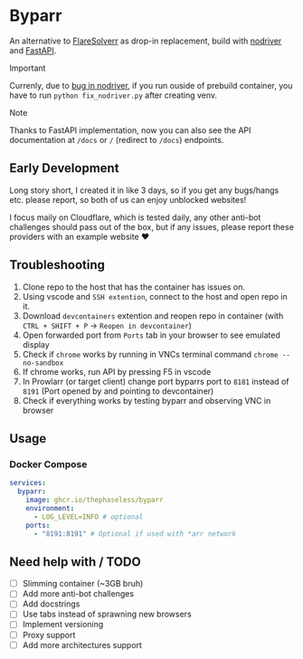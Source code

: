 # Byparr

An alternative to [FlareSolverr](https://github.com/FlareSolverr/FlareSolverr) as drop-in replacement, build with [nodriver](https://github.com/ultrafunkamsterdam/nodriver) and [FastAPI](https://fastapi.tiangolo.com).

> [!IMPORTANT]
> Currenly, due to [bug in nodriver](https://github.com/ultrafunkamsterdam/undetected-chromedriver/issues/1954), if you run ouside of prebuild container, you have to run `python fix_nodriver.py` after creating venv.

> [!NOTE]
> Thanks to FastAPI implementation, now you can also see the API documentation at `/docs` or `/` (redirect to `/docs`) endpoints.

## Early Development

Long story short, I created it in like 3 days, so if you get any bugs/hangs etc. please report, so both of us can enjoy unblocked websites!

I focus maily on Cloudflare, which is tested daily, any other anti-bot challenges should pass out of the box, but if any issues, please report these providers with an example website ❤️

## Troubleshooting
1. Clone repo to the host that has the container has issues on.
2. Using vscode and `SSH extention`, connect to the host and open repo in it.
3. Download `devcontainers` extention and reopen repo in container (with `CTRL + SHIFT + P` -> `Reopen in devcontainer`)
4. Open forwarded port from `Ports` tab in your browser to see emulated display 
5. Check if `chrome` works by running in VNCs terminal command `chrome --no-sandbox`
6. If chrome works, run API by pressing F5 in vscode
7. In Prowlarr (or target client) change port byparrs port to `8181` instead of `8191` (Port opened by and pointing to devcontainer)
8. Check if everything works by testing byparr and observing VNC in browser

## Usage

### Docker Compose

```yaml
services:
  byparr:
    image: ghcr.io/thephaseless/byparr
    environment:
      - LOG_LEVEL=INFO # optional
    ports:
      - "8191:8191" # Optional if used with *arr network
```

## Need help with / TODO

- [ ] Slimming container (~3GB bruh)
- [ ] Add more anti-bot challenges
- [ ] Add docstrings
- [ ] Use tabs instead of sprawning new browsers
- [ ] Implement versioning
- [ ] Proxy support
- [ ] Add more architectures support
